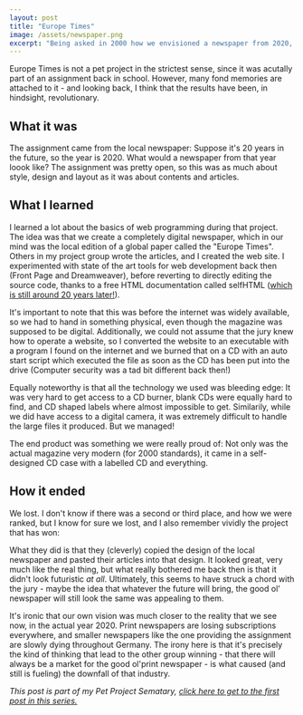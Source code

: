 ```yaml
---
layout: post
title: "Europe Times"
image: /assets/newspaper.png
excerpt: "Being asked in 2000 how we envisioned a newspaper from 2020, we created Europe Times, a fully digital newspaper which is eerily close to today's newspaper reality."
---
```

Europe Times is not a pet project in the strictest sense, since it was acutally 
part of an assignment back in school. However, many fond memories are attached 
to it - and looking back, I think that the results have been, in hindsight,
revolutionary.

## What it was
The assignment came from the local newspaper: Suppose it's 20 years in the future, so the year is 2020. 
What would a newspaper from that year loook like? The assignment was pretty open, so this was as much about style, design and layout as it was about
contents and articles.

## What I learned
I learned a lot about the basics of web programming during that project. The idea was that we create a completely digital newspaper, which in our mind was
the local edition of a global paper called the "Europe Times". Others in my project group wrote the articles, and I created the web site. 
I experimented with state of the art tools for web development back then (Front Page and Dreamweaver), before reverting to directly editing the source code, thanks to 
a free HTML documentation called selfHTML ([which is still around 20 years later!](https://selfhtml.org/)).

It's important to note that this was before the internet was widely available, so we had to hand in something physical, even though the magazine was supposed to be digital. Additionally, we could not assume that the jury knew how to operate a website, so I converted the website to an executable with a program I found on the internet and we burned that on a CD with an auto start script which executed the file as soon as the CD has been put into the drive (Computer security was a tad bit different back then!)

Equally noteworthy is that all the technology we used was bleeding edge: It was very hard to get access to a CD burner, blank CDs were equally hard to find, and CD shaped labels where almost impossible to get. Similarily, while we did have access to a digital camera, it was extremely difficult to handle the large files it produced. But we managed!

The end product was something we were really proud of: Not only was the actual magazine very modern (for 2000 standards), it came in a self-designed CD case with a labelled CD and everything.

## How it ended
We lost. I don't know if there was a second or third place, and how we were ranked, but I know for sure we lost, and I also remember vividly the project that has won:

What they did is that they (cleverly) copied the design of the local newspaper and pasted their articles into that design. It looked great, very much like the real thing, but what really bothered me back then is that it didn't look futuristic _at all_. Ultimately, this seems to have struck a chord with the jury - maybe the idea that whatever the future will bring, the good ol' newspaper will still look the same was appealing to them.

It's ironic that our own vision was much closer to the reality that we see now, in the actual year 2020. Print newspapers are losing subscriptions everywhere, and smaller newspapers like the one providing the assignment are slowly dying throughout Germany. The irony here is that it's precisely the kind of thinking that lead to the other group winning - that there will always be a market for the good ol'print newspaper - is what caused (and still is fueling) the downfall of that industry.

*This post is part of my Pet Project Sematary, [click here to get to the first post in this series.](/sematary/start)*